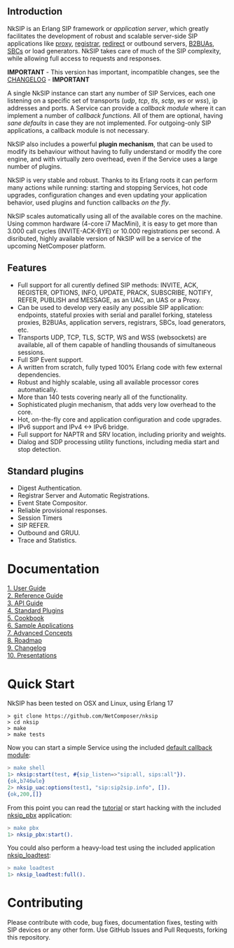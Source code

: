 <!---
NkSIP passes 100% tests in branch master
Travis CI still fails sometimes due to timers
[![Build Status](https://travis-ci.org/kalta/nksip.png?branch=master)](https://travis-ci.org/kalta/nksip)
-->

## Introduction

NkSIP is an Erlang SIP framework or _application server_, which greatly facilitates the development of robust and scalable server-side SIP applications like [proxy](http://en.wikipedia.org/wiki/Session_Initiation_Protocol#Proxy_server), [registrar](http://en.wikipedia.org/wiki/Session_Initiation_Protocol#Registrar), [redirect](http://en.wikipedia.org/wiki/Session_Initiation_Protocol#Redirect_server) or outbound servers, [B2BUAs](https://en.wikipedia.org/wiki/Back-to-back_user_agent), [SBCs](https://en.wikipedia.org/wiki/Session_border_controller) or load generators. NkSIP takes care of much of the SIP complexity, while allowing full access to requests and responses. 

**IMPORTANT** - This version has important, incompatible changes, see the [CHANGELOG](doc/changelog.md) - **IMPORTANT**

A single NkSIP instance can start any number of SIP Services, each one listening on a specific set of transports (_udp_, _tcp_, _tls_, _sctp_, _ws_ or _wss_), ip addresses and ports. A Service can provide a _callback module_ where it can implement a number of _callback functions_. All of them are optional, having _sane defaults_ in case they are not implemented. For outgoing-only SIP applications, a callback module is not necessary.

NkSIP also includes a powerful **plugin mechanism**, that can be used to modify its behaviour without having to fully understand or modify the core engine, and with virtually zero overhead, even if the Service uses a large number of plugins.

NkSIP is very stable and robust. Thanks to its Erlang roots it can perform many actions while running: starting and stopping Services, hot code upgrades, configuration changes and even updating your application behavior, used plugins and function callbacks _on the fly_.

NkSIP scales automatically using all of the available cores on the machine. Using common hardware (4-core i7 MacMini), it is easy to get more than 3.000 call cycles (INVITE-ACK-BYE) or 10.000 registrations per second. A disributed, highly available version of NkSIP will be a service of the upcoming NetComposer platform. 


## Features
* Full support for all curently defined SIP methods: INVITE, ACK, REGISTER, OPTIONS, INFO, UPDATE, PRACK, SUBSCRIBE, NOTIFY, REFER, PUBLISH and MESSAGE, as an UAC, an UAS or a Proxy.
* Can be used to develop very easily any possible SIP application: endpoints, stateful proxies with serial and parallel forking, stateless proxies, B2BUAs, application servers, registrars, SBCs, load generators, etc. 
* Transports UDP, TCP, TLS, SCTP, WS and WSS (websockets) are available, all of them capable of handling thousands of simultaneous sessions.
* Full SIP Event support.
* A written from scratch, fully typed 100% Erlang code with few external dependencies.
* Robust and highly scalable, using all available processor cores automatically.
* More than 140 tests covering nearly all of the functionality.
* Sophisticated plugin mechanism, that adds very low overhead to the core.
* Hot, on-the-fly core and application configuration and code upgrades.
* IPv6 support and IPv4 <-> IPv6 bridge.
* Full support for NAPTR and SRV location, including priority and weights.
* Dialog and SDP processing utility functions, including media start and stop detection.

## Standard plugins
* Digest Authentication.
* Registrar Server and Automatic Registrations.
* Event State Compositor.
* Reliable provisional responses.
* Session Timers
* SIP REFER.
* Outbound and GRUU.
* Trace and Statistics.


# Documentation

[ 1. User Guide](doc/README.md#1-user-guide)<br/>
[ 2. Reference  Guide](doc/README.md#2-reference--guide)<br/>
[ 3. API Guide](doc/README.md#3-api)<br/>
[ 4. Standard Plugins](doc/README.md#4-standard-plugins)<br/>
[ 5. Cookbook](doc/README.md#5-cookbook)<br/>
[ 6. Sample Applications](doc/README.md#6-sample-applications)<br/>
[ 7. Advanced Concepts](doc/README.md#7-advanced-concepts)<br/>
[ 8. Roadmap](doc/roadmap.md)<br/>
[ 9. Changelog](doc/changelog.md)<br/>
[10. Presentations](doc/presentations)<br/>



# Quick Start

NkSIP has been tested on OSX and Linux, using Erlang 17

```
> git clone https://github.com/NetComposer/nksip
> cd nksip
> make
> make tests
```

Now you can start a simple Service using the included [default callback module](src/nksip_callbacks.erl):
```erlang
> make shell
1> nksip:start(test, #{sip_listen=>"sip:all, sips:all"}).
{ok,b746wle}
2> nksip_uac:options(test1, "sip:sip2sip.info", []).
{ok,200,[]}
```
 
From this point you can read the [tutorial](doc/guide/tutorial.md) or start hacking with the included [nksip_pbx](doc/samples/pbx.md) application:
```erlang
> make pbx
1> nksip_pbx:start().
```

You could also perform a heavy-load test using the included application [nksip_loadtest](doc/samples/loadtest.md):
```erlang
> make loadtest
1> nksip_loadtest:full().
```

# Contributing

Please contribute with code, bug fixes, documentation fixes, testing with SIP devices or any other form. Use 
GitHub Issues and Pull Requests, forking this repository.

